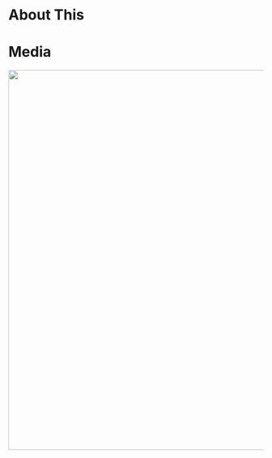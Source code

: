 # About This

# Media

<div style={display: 'in-line'}>
<img src="https://user-images.githubusercontent.com/76229106/135761807-c93f98c1-d9f7-46d2-83ac-8b706fa51d50.gif" width=750px/>
</div?
